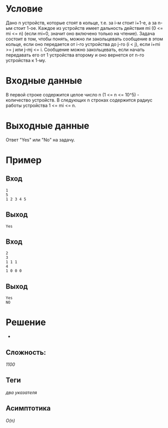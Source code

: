 # Условие
Дано n устройств, которые стоят в кольце, т.е. за i-м стоит i+1-е, а за n-ым стоит 1-ое. Каждое из устройств имеет дальность действия mi (0 <= mi <= n) (если mi=0, значит оно включено только на чтение).
Задача состоит в том, чтобы понять, можно ли закольцевать сообщение в этом кольце, если оно передается от i-го устройства до j-го (i < j), если i+mi >= j или j-mj <= i. Сообщение можно закольцевать, если начать передавать его от 1 устройства второму и оно вернется от n-го устройства к 1-му.

# Входные данные
В первой строке содержится целое число n (1 <= n <= 10^5) - количество устройств.
В следующих n строках содержится радиус работы устройства 1 <= mi <= n.

# Выходные данные
Ответ "Yes" или "No" на задачу.

# Пример
## Вход
```
1
5
1 2 3 4 5
```

## Выход
```
Yes
```

## Вход
```
2
3
1 1 1
4
1 0 0 0
```

## Выход
```
Yes
NO
```

# Решение
-

## Сложность:
*1100*
## Теги
*два указателя*
## Асимптотика
*O(n)*